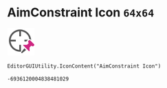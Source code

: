# AimConstraint Icon `64x64`
<img src="/img/AimConstraint%20Icon.png" width=64 height=64>

``` CSharp
EditorGUIUtility.IconContent("AimConstraint Icon")
```
```
-6936120004838481029
```
